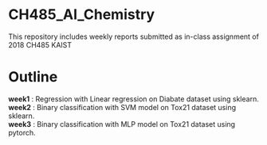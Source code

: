 # CH485_AI_Chemistry
This repository includes weekly reports submitted as in-class assignment of 2018 CH485 KAIST  

# Outline  
**week1** : Regression with Linear regression on Diabate dataset using sklearn.  
**week2** : Binary classification with SVM model on Tox21 dataset using sklearn.  
**week3** : Binary classification with MLP model on Tox21 dataset using pytorch.
